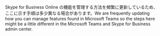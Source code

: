 <span data-ttu-id="d0efc-101">Skype for Business Online の機能を管理する方法を頻繁に更新しているため、ここに示す手順は多少異なる場合があります。</span><span class="sxs-lookup"><span data-stu-id="d0efc-101">We are frequently updating how you can manage features found in Microsoft Teams so the steps here might be a little different in the Microsoft Teams and Skype for Business admin center.</span></span>